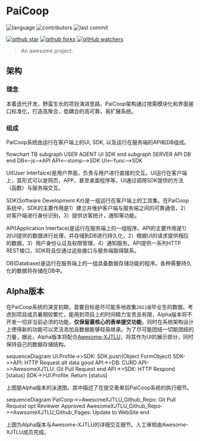 # PaiCoop


![language](https://img.shields.io/github/languages/top/PaiCoop/PaiCoop)
![contributors](https://img.shields.io/github/contributors/PaiCoop/PaiCoop)
![last commit](https://img.shields.io/github/last-commit/PaiCoop/PaiCoop)

[![github star](https://img.shields.io/github/stars/PaiCoop/PaiCoop?style=social)](https://github.com/PaiCoop/PaiCoop)
[![github forks](https://img.shields.io/github/forks/PaiCoop/PaiCoop?style=social)](https://github.com/PaiCoop/PaiCoop)
[![gitHub watchers](https://img.shields.io/github/watchers/PaiCoop/PaiCoop?style=social)](https://github.com/PaiCoop/PaiCoop/)

> An awesome project.

## 架构

### 理念

本着迭代开发，野蛮生长的项目演进思路，PaiCoop架构通过按需模块化和界面接口标准化，打造高聚合，低耦合的高可靠，易扩展系统。

### 组成

PaiCoop系统由运行在客户端上的UI, SDK, 以及运行在服务端的API和DB组成。

<div class="mermaid">
flowchart TB
    subgraph USER AGENT
    UI
    SDK
    end
    subgraph SERVER
    API
    DB
    end
    DB<--js-->API
    API<--stomp-->SDK
    UI<--func-->SDK
</div>

UI(User Interfalce)是用户界面，负责与用户进行直接的交互。UI运行在客户端上，其形式可以是网页，APP，甚至桌面程序等。UI通过调用SDK提供的方法（函数）与服务端交互。

SDK(Software Development Kit)是一组运行在客户端上的工具集。在PaiCoop系统中，SDK的主要作用是1）建立并维护客户端与服务端之间的可靠通信，2）对客户端进行身份识别，3）提供访客统计，通知等功能。

API(Application Interface)是运行在服务端上的一组程序。API的主要作用是1）对UI提供的数据进行处理，并存储到DB进行持久化，2）根据UI的请求提供相应的数据，3）用户身份认证及权限管理，4）通知服务。API提供一系列HTTP REST接口，SDK将且仅通过这些接口与服务端取得联系。

DB(Database)是运行在服务端上的一组具备数据存储功能的程序。各种需要持久化的数据将存储在DB中。


## Alpha版本

在PaiCoop系统的演变初期，首要目标是尽可能多地收集`2021届`毕业生的数据。考虑到项目成员暑期较繁忙，能用到项目上的时间精力宝贵且有限，Alpha版本将不开发一切非当前必须的功能，**仅保留最核心的表单提交功能**，同时在系统架构设计上使得新的功能可以灵活添加且数据能够轻易继承。为了尽可能团结一切能团结的力量，据此，Alpha版本将配合[Awesome-XJTLU](https://github.com/awesome-xjtlu/wiki)，将其作为UI的展示部分，同时保持自己的数据存储结构。


<div class="mermaid">
sequenceDiagram
    UI.Profile->>SDK: SDK.push(Object FormObject)
    SDK->>API: HTTP Request
    alt data good
        API->>DB: CURD
        API->>AwesomeXJTLU: Git Pull Request
    end
    API->>SDK: HTTP Respond [status]
    SDK->>UI.Profile: Return [status]
</div>


上图是Alpha版本的泳道图。其中描述了在提交表单后PaiCoop系统的执行细节。


<div class="mermaid">
sequenceDiagram
    PaiCoop->>AwesomeXJTLU_Github_Repo: Git Pull Request
    opt Reviewer Approved
        AwesomeXJTLU_Github_Repo->>AswsomeXJTLU_Github_Pages: Update to WebSite
    end
</div>

上图为Alpha版本与Awesome-XJTLU的详细交互细节。人工审核由Awesome-XJTLU成员完成。